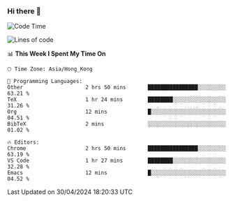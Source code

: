 ### Hi there 👋

<!--
**nicehiro/nicehiro** is a ✨ _special_ ✨ repository because its `README.md` (this file) appears on your GitHub profile.

Here are some ideas to get you started:

- 🔭 I’m currently working on ...
- 🌱 I’m currently learning ...
- 👯 I’m looking to collaborate on ...
- 🤔 I’m looking for help with ...
- 💬 Ask me about ...
- 📫 How to reach me: ...
- 😄 Pronouns: ...
- ⚡ Fun fact: ...
-->

<!--START_SECTION:waka-->
![Code Time](http://img.shields.io/badge/Code%20Time-320%20hrs%202%20mins-blue)

![Lines of code](https://img.shields.io/badge/From%20Hello%20World%20I%27ve%20Written-2.6%20million%20lines%20of%20code-blue)

📊 **This Week I Spent My Time On** 

```text
🕑︎ Time Zone: Asia/Hong_Kong

💬 Programming Languages: 
Other                    2 hrs 50 mins       ████████████████░░░░░░░░░   63.21 % 
TeX                      1 hr 24 mins        ████████░░░░░░░░░░░░░░░░░   31.26 % 
Org                      12 mins             █░░░░░░░░░░░░░░░░░░░░░░░░   04.51 % 
BibTeX                   2 mins              ░░░░░░░░░░░░░░░░░░░░░░░░░   01.02 % 

🔥 Editors: 
Chrome                   2 hrs 50 mins       ████████████████░░░░░░░░░   63.19 % 
VS Code                  1 hr 27 mins        ████████░░░░░░░░░░░░░░░░░   32.28 % 
Emacs                    12 mins             █░░░░░░░░░░░░░░░░░░░░░░░░   04.52 % 
```


 Last Updated on 30/04/2024 18:20:33 UTC
<!--END_SECTION:waka-->
